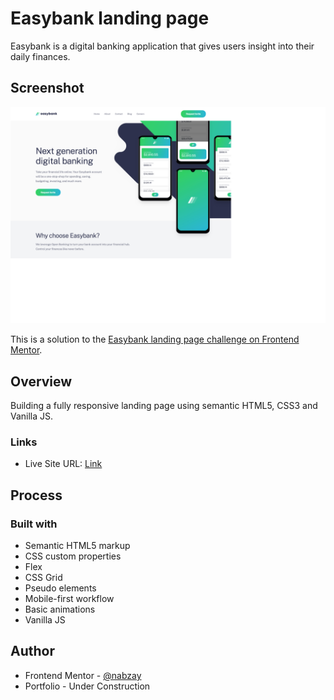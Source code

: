 # Easybank landing page

Easybank is a digital banking application that gives users insight into their daily finances.

## Screenshot

![](./images/screenshot.png)

This is a solution to the [Easybank landing page challenge on Frontend Mentor](https://www.frontendmentor.io/challenges/easybank-landing-page-WaUhkoDN).

## Overview

Building a fully responsive landing page using semantic HTML5, CSS3 and Vanilla JS.

### Links

- Live Site URL: [Link](https://nabzay.github.io/easybank-landing-page)

## Process

### Built with

- Semantic HTML5 markup
- CSS custom properties
- Flex
- CSS Grid
- Pseudo elements
- Mobile-first workflow
- Basic animations
- Vanilla JS

## Author

- Frontend Mentor - [@nabzay](https://www.frontendmentor.io/profile/nabzay)
- Portfolio - Under Construction
